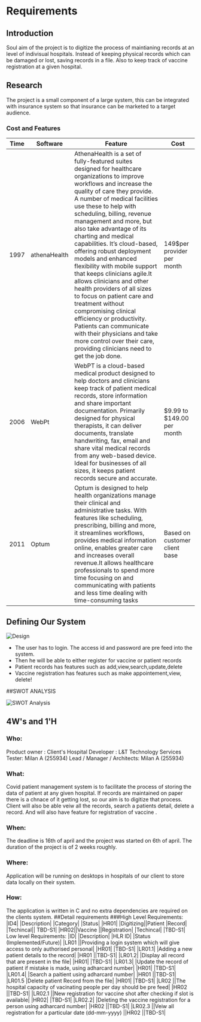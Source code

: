 # Requirements
## Introduction
Soul aim of the project is to digitize the process of maintianing records at an level of indivisual hospitals. Instead of keeping physical records which can be damaged or lost, saving records in a file. Also to keep track of vaccine registration at a given hospital.

## Research
The project is a small component of a large system, this can be integrated with insurance system so that insurance can be marketed to a target audience.

### Cost and Features
| Time |	Software	| Feature |	Cost |
| ----- | ----- | ---------- | ----- | 
| 1997 | athenaHealth |	AthenaHealth is a set of fully-featured suites designed for healthcare organizations to improve workflows and increase the quality of care they provide. A number of medical facilities use these to help with scheduling, billing, revenue management and more, but also take advantage of its charting and medical capabilities. It’s cloud-based, offering robust deployment models and enhanced flexibility with mobile support that keeps clinicians agile.It allows clinicians and other health providers of all sizes to focus on patient care and treatment without compromising clinical efficiency or productivity. Patients can communicate with their physicians and take more control over their care, providing clinicians need to get the job done. |	149$per provider per month |
| 2006 |	WebPt	 | WebPT is a cloud-based medical product designed to help doctors and clinicians keep track of patient medical records, store information and share important documentation. Primarily designed for physical therapists, it can deliver documents, translate handwriting, fax, email and share vital medical records from any web-based device. Ideal for businesses of all sizes, it keeps patient records secure and accurate. |	$9.99 to $149.00 per month |
| 2011 |	Optum |	Optum is designed to help health organizations manage their clinical and administrative tasks. With features like scheduling, prescribing, billing and more, it streamlines workflows, provides medical information online, enables greater care and increases overall revenue.It allows healthcare professionals to spend more time focusing on and communicating with patients and less time dealing with time-consuming tasks | Based on customer client base |

## Defining Our System

![Design](https://user-images.githubusercontent.com/62583721/153222543-184a5bbf-0118-4614-ba35-8fcb0393eb7c.png)
- The user has to login. The access id and password are pre feed into the system.
- Then he will be able to either register for vaccine or patient records
- Patient records has features such as add,view,search,update,delete
- Vaccine registration has features such as make appointement,view, delete!

##SWOT ANALYSIS

![SWOT Analysis](https://user-images.githubusercontent.com/62583721/153223977-98030755-afbf-4823-8b0c-140dd31ca145.jpg)

## 4W's and 1'H
### Who:
Product owner : Client's Hospital
Developer : L&T Technology Services
Tester: Milan A (255934)
Lead / Manager / Architects: Milan A (255934)
### What:
Covid patient management system is to facilitate the process of storing the data of patient at any given hospital. If records are maintained on paper there is a chnace of it getting lost, so our aim is to digitize that process. Client will also be able veiw all the records, search a patients detail, delete a record. And will also have feature for registration of vaccine .

### When:
The deadline is 16th of april and the project was started on 6th of april. The duration of the project is of 2 weeks roughly.

### Where:
Application will be running on desktops in hospitals of our client to store data locally on their system.

### How:
The application is written in C and no extra dependencies are required on the clients system.
##Detail requirements
###High Level Requirements:
|ID4|	|Description|	|Category|	|Status|
|HR01|	|Digitizing||Patient |Record|	|Techincal||	TBD-S1|
|HR02||Vaccine ||Registration|	|Techincal|	|TBD-S1|
Low level Requirements:
|ID|	|Description|	|HLR ID|	|Status (Implemented/Future)|
|LR01	||Providing a login system which will give access to only authorised personal|	|HR01|	|TBD-S1|
|LR01.1|	|Adding a new patient details to the record|	|HR01	||TBD-S1|
|LR01.2|	|Display all record that are present in the file|	|HR01|	|TBD-S1|
|LR01.3|	|Update the record of patient if mistake is made, using adharcard number|	|HR01|	|TBD-S1|
|LR01.4|	|Search a paitient using adharcard number|	|HR01	||TBD-S1|
|LR01.5	|Delete patient Record from the file|	|HR01|	|TBD-S1|
|LR02	||The hospital capacity of vacinating people per day should be pre feed|	|HR02	||TBD-S1|
|LR02.1	||New registration for vaccine shot after checking if slot is available|	|HR02|	|TBD-S1|
|LR02.2|	|Deleting the vaccine registration for a person using adharcard number|	|HR02	||TBD-S1|
|LR02.3	||Veiw all registration for a particular date (dd-mm-yyyy)	||HR02	||TBD-S1|
